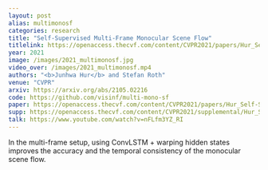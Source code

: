 ```yaml
---
layout: post
alias: multimonosf
categories: research
title: "Self-Supervised Multi-Frame Monocular Scene Flow"
titlelink: https://openaccess.thecvf.com/content/CVPR2021/papers/Hur_Self-Supervised_Multi-Frame_Monocular_Scene_Flow_CVPR_2021_paper.pdf
year: 2021
image: /images/2021_multimonosf.jpg
video_over: /images/2021_multimonosf.mp4
authors: "<b>Junhwa Hur</b> and Stefan Roth"
venue: "CVPR"
arxiv: https://arxiv.org/abs/2105.02216
code: https://github.com/visinf/multi-mono-sf
paper: https://openaccess.thecvf.com/content/CVPR2021/papers/Hur_Self-Supervised_Multi-Frame_Monocular_Scene_Flow_CVPR_2021_paper.pdf
supp: https://openaccess.thecvf.com/content/CVPR2021/supplemental/Hur_Self-Supervised_Multi-Frame_Monocular_CVPR_2021_supplemental.pdf
talk: https://www.youtube.com/watch?v=nFLfm3YZ_RI
---
```


In the multi-frame setup, using ConvLSTM + warping hidden states improves the accuracy and the temporal consistency of the monocular scene flow.